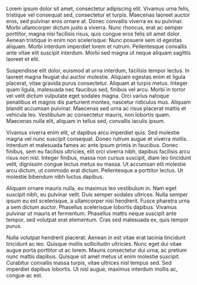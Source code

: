 Lorem ipsum dolor sit amet, consectetur adipiscing elit. Vivamus urna felis, tristique vel consequat sed, consectetur et turpis. Maecenas laoreet auctor eros, sed pulvinar eros ornare at. Donec convallis viverra ex eu pulvinar. Morbi ullamcorper dictum justo a viverra. Nunc rhoncus, erat ac semper porttitor, magna nisi facilisis risus, quis congue eros felis sit amet dolor. Aenean tristique in enim non scelerisque. Nunc posuere sem id egestas aliquam. Morbi interdum imperdiet lorem et rutrum. Pellentesque convallis ante vitae elit suscipit interdum. Morbi sed magna ut neque aliquam sagittis laoreet et elit.

Suspendisse elit dolor, euismod at urna interdum, facilisis tempor lectus. In laoreet magna feugiat dui auctor molestie. Aliquam egestas enim et ligula placerat, vitae gravida purus consectetur. Aliquam at turpis metus. Integer quam ligula, malesuada nec faucibus sed, finibus vel arcu. Morbi in tortor vel velit dictum vulputate eget sodales magna. Orci varius natoque penatibus et magnis dis parturient montes, nascetur ridiculus mus. Aliquam blandit accumsan pulvinar. Maecenas sed urna ac risus placerat mattis et vehicula leo. Vestibulum ac consectetur mauris, non lobortis quam. Maecenas nulla elit, aliquam in tellus sed, convallis iaculis ipsum.

Vivamus viverra enim elit, ut dapibus arcu imperdiet quis. Sed molestie magna vel nunc suscipit consequat. Donec rutrum augue et viverra mollis. Interdum et malesuada fames ac ante ipsum primis in faucibus. Donec finibus, sem eu facilisis ultricies, elit orci viverra nibh, dapibus facilisis arcu risus non nisl. Integer finibus, massa non cursus suscipit, diam leo tincidunt velit, dignissim congue lectus metus eu massa. Ut accumsan elit molestie arcu dictum, ut commodo erat dictum. Pellentesque a porttitor lectus. Ut molestie bibendum nibh luctus dapibus.

Aliquam ornare mauris nulla, eu maximus leo vestibulum in. Nam eget suscipit nibh, eu pulvinar velit. Duis semper sodales ultrices. Nulla semper ipsum eu est scelerisque, a ullamcorper nisi hendrerit. Fusce pharetra urna a sem dictum auctor. Phasellus scelerisque lobortis dapibus. Vivamus pulvinar ut mauris et fermentum. Phasellus mattis neque suscipit ante tempor, sed volutpat erat elementum. Cras sed malesuada ex, quis tempor purus.

Nulla volutpat hendrerit placerat. Aenean in est vitae erat lacinia tincidunt tincidunt ac leo. Quisque mollis sollicitudin ultricies. Nunc eget dui vitae augue porta porttitor ut ac lorem. Mauris consectetur dui urna, ac pretium nunc mattis dapibus. Quisque sit amet metus ut enim molestie suscipit. Curabitur convallis massa turpis, vitae ultrices nisl tempus sed. Sed imperdiet dapibus lobortis. Ut nisl augue, maximus interdum mollis ac, congue ac est.

<!--	Exported from Voyant Tools (voyant-tools.org).
The iframe src attribute below uses a relative protocol to better function with both
http and https sites, but if you're embedding this into a local web page (file protocol)
you should add an explicit protocol (https if you're using voyant-tools.org, otherwise
it depends on this server.
Feel free to change the height and width values or other styling below: -->
<!--
<iframe style='width: 477px; height: 369px;' src='https://voyant-tools.org/tool/Trends/?query=cultural*&query=culture*&corpus=29cd71f10208781d5646b886714d60fe'></iframe>
-->
